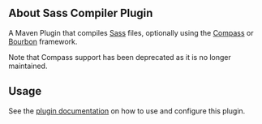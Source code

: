 ## About Sass Compiler Plugin

A Maven Plugin that compiles [Sass](http://sass-lang.com/) files, optionally
using the [Compass](http://compass-style.org/) or [Bourbon](http://bourbon.io) framework.

Note that Compass support has been deprecated as it is no longer maintained.

## Usage

See the [plugin documentation](plugin-info.html) on how to use and configure this plugin.
